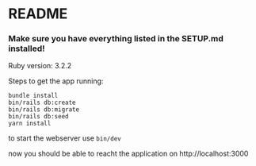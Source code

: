 # README

### Make sure you have everything listed in the SETUP.md installed!

Ruby version: 3.2.2

Steps to get the app running:
```shell
bundle install
bin/rails db:create
bin/rails db:migrate
bin/rails db:seed
yarn install
```

to start the webserver use ```bin/dev```

now you should be able to reacht the application on http://localhost:3000
